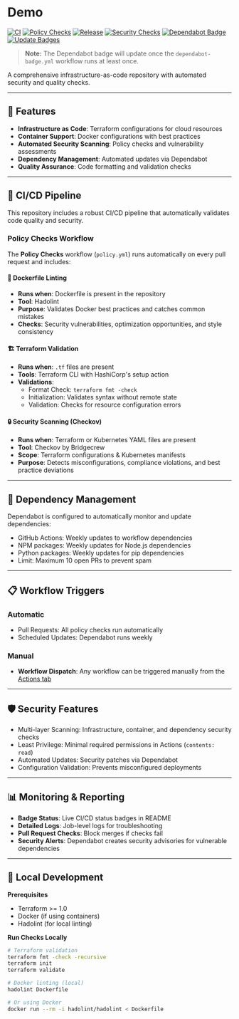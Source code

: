 # Demo

[![CI](https://github.com/Adi-Czobel/Demo/actions/workflows/ci.yml/badge.svg?branch=main)](https://github.com/Adi-Czobel/Demo/actions/workflows/ci.yml)
[![Policy Checks](https://github.com/Adi-Czobel/Demo/actions/workflows/policy.yml/badge.svg?branch=main)](https://github.com/Adi-Czobel/Demo/actions/workflows/policy.yml)
[![Release](https://github.com/Adi-Czobel/Demo/actions/workflows/release.yml/badge.svg?branch=main)](https://github.com/Adi-Czobel/Demo/actions/workflows/release.yml)
[![Security Checks](https://github.com/Adi-Czobel/Demo/actions/workflows/security.yml/badge.svg?branch=main)](https://github.com/Adi-Czobel/Demo/actions/workflows/security.yml)
[![Dependabot Badge](https://github.com/Adi-Czobel/Demo/actions/workflows/dependabot-badge.yml/badge.svg?branch=main)](https://github.com/Adi-Czobel/Demo/actions/workflows/dependabot-badge.yml)
[![Update Badges](https://github.com/Adi-Czobel/Demo/actions/workflows/update-badges.yml/badge.svg?branch=main)](https://github.com/Adi-Czobel/Demo/actions/workflows/update-badges.yml)




> **Note:** The Dependabot badge will update once the `dependabot-badge.yml` workflow runs at least once.

A comprehensive infrastructure-as-code repository with automated security and quality checks.

---

## 🔧 Features

- **Infrastructure as Code**: Terraform configurations for cloud resources  
- **Container Support**: Docker configurations with best practices  
- **Automated Security Scanning**: Policy checks and vulnerability assessments  
- **Dependency Management**: Automated updates via Dependabot  
- **Quality Assurance**: Code formatting and validation checks  

---

## 🚀 CI/CD Pipeline

This repository includes a robust CI/CD pipeline that automatically validates code quality and security.

### **Policy Checks Workflow**
The **Policy Checks** workflow (`policy.yml`) runs automatically on every pull request and includes:

#### 🐳 Dockerfile Linting  
- **Runs when**: Dockerfile is present in the repository  
- **Tool**: Hadolint  
- **Purpose**: Validates Docker best practices and catches common mistakes  
- **Checks**: Security vulnerabilities, optimization opportunities, and style consistency  

#### 🏗️ Terraform Validation  
- **Runs when**: `.tf` files are present  
- **Tools**: Terraform CLI with HashiCorp's setup action  
- **Validations**:  
  - Format Check: `terraform fmt -check`  
  - Initialization: Validates syntax without remote state  
  - Validation: Checks for resource configuration errors  

#### 🔒 Security Scanning (Checkov)  
- **Runs when**: Terraform or Kubernetes YAML files are present  
- **Tool**: Checkov by Bridgecrew  
- **Scope**: Terraform configurations & Kubernetes manifests  
- **Purpose**: Detects misconfigurations, compliance violations, and best practice deviations  

---

## 🤖 Dependency Management

Dependabot is configured to automatically monitor and update dependencies:  
- GitHub Actions: Weekly updates to workflow dependencies  
- NPM packages: Weekly updates for Node.js dependencies  
- Python packages: Weekly updates for pip dependencies  
- Limit: Maximum 10 open PRs to prevent spam  

---

## 📋 Workflow Triggers

### Automatic  
- Pull Requests: All policy checks run automatically  
- Scheduled Updates: Dependabot runs weekly  

### Manual  
- **Workflow Dispatch**: Any workflow can be triggered manually from the [Actions tab](https://github.com/Adi-Czobel/Demo/actions)  

---

## 🛡️ Security Features

- Multi-layer Scanning: Infrastructure, container, and dependency security checks  
- Least Privilege: Minimal required permissions in Actions (`contents: read`)  
- Automated Updates: Security patches via Dependabot  
- Configuration Validation: Prevents misconfigured deployments  

---

## 📊 Monitoring & Reporting

- **Badge Status**: Live CI/CD status badges in README  
- **Detailed Logs**: Job-level logs for troubleshooting  
- **Pull Request Checks**: Block merges if checks fail  
- **Security Alerts**: Dependabot creates security advisories for vulnerable dependencies  

---

## 🔧 Local Development

**Prerequisites**  
- Terraform >= 1.0  
- Docker (if using containers)  
- Hadolint (for local linting)  

**Run Checks Locally**  
```bash
# Terraform validation
terraform fmt -check -recursive
terraform init
terraform validate

# Docker linting (local)
hadolint Dockerfile

# Or using Docker
docker run --rm -i hadolint/hadolint < Dockerfile
